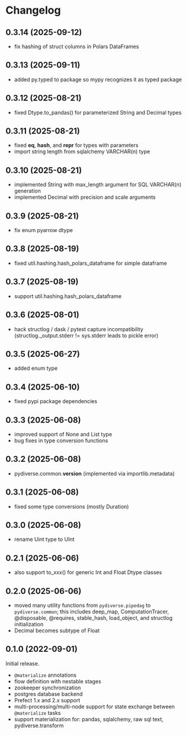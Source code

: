 # Changelog

## 0.3.14 (2025-09-12)
- fix hashing of struct columns in Polars DataFrames

## 0.3.13 (2025-09-11)
- added py.typed to package so mypy recognizes it as typed package

## 0.3.12 (2025-08-21)
- fixed Dtype.to_pandas() for parameterized String and Decimal types

## 0.3.11 (2025-08-21)
- fixed __eq__, __hash__, and __repr__ for types with parameters
- import string length from sqlalchemy VARCHAR(n) type

## 0.3.10 (2025-08-21)
- implemented String with max_length argument for SQL VARCHAR(n) generation
- implemented Decimal with precision and scale arguments

## 0.3.9 (2025-08-21)
- fix enum pyarrow dtype

## 0.3.8 (2025-08-19)
- fixed util.hashing.hash_polars_dataframe for simple dataframe

## 0.3.7 (2025-08-19)
- support util.hashing.hash_polars_dataframe

## 0.3.6 (2025-08-01)
- hack structlog / dask / pytest capture incompatibility
(structlog._output.stderr != sys.stderr leads to pickle error)

## 0.3.5 (2025-06-27)
- added enum type

## 0.3.4 (2025-06-10)
- fixed pypi package dependencies

## 0.3.3 (2025-06-08)
- improved support of None and List type
- bug fixes in type conversion functions

## 0.3.2 (2025-06-08)
- pydiverse.common.__version__ (implemented via importlib.metadata)

## 0.3.1 (2025-06-08)
- fixed some type conversions (mostly Duration)

## 0.3.0 (2025-06-08)
- rename Uint type to UInt

## 0.2.1 (2025-06-06)
- also support to_xxx() for generic Int and Float Dtype classes

## 0.2.0 (2025-06-06)
- moved many utility functions from `pydiverse.pipedag` to `pydiverse.common`;
    this includes deep_map, ComputationTracer, @disposable, @requires, stable_hash,
    load_object, and structlog initialization
- Decimal becomes subtype of Float

## 0.1.0 (2022-09-01)
Initial release.

- `@materialize` annotations
- flow definition with nestable stages
- zookeeper synchronization
- postgres database backend
- Prefect 1.x and 2.x support
- multi-processing/multi-node support for state exchange between `@materialize` tasks
- support materialization for: pandas, sqlalchemy, raw sql text, pydiverse.transform
